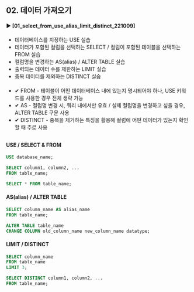 ####  
## 02. 데이터 가져오기  
#### ► [01_select_from_use_alias_limit_distinct_221009]  
- 데이터베이스를 지정하는 USE 실습  
- 데이터가 포함된 컬럼을 선택하는 SELECT / 컬럼이 포함된 테이블을 선택하는 FROM 실습  
- 컬럼명을 변경하는 AS(alias) / ALTER TABLE 실습  
- 출력되는 데이터 수를 제한하는 LIMIT 실습  
- 중복 데이터를 제외하는 DISTINCT 실습  
####  
- ✔︎ FROM - 테이블이 어떤 데이터베이스 내에 있는지 명시되어야 하나, USE 키워드를 사용한 경우 전체 생략 가능  
- ✔︎ AS - 컬럼명 변경 시, 쿼리 내에서만 유효 / 실제 컬럼명을 변경하고 싶을 경우, ALTER TABLE 구문 사용  
- ✔︎ DISTINCT - 중복을 제거하는 특징을 활용해 컬럼에 어떤 데이터가 있는지 확인할 때 주로 사용  
##  
####  USE / SELECT & FROM
``` SQL
USE database_name;
```
``` SQL
SELECT column1, column2, ...
FROM table_name;
```
``` SQL
SELECT * FROM table_name;
```
#### AS(alias) / ALTER TABLE
``` SQL
SELECT column_name AS alias_name
FROM table_name;
```
``` SQL
ALTER TABLE table_name
CHANGE COLUMN old_column_name new_column_name datatype;
```
#### LIMIT / DISTINCT
``` SQL
SELECT column_name
FROM table_name
LIMIT 3;
```
``` SQL
SELECT DISTINCT column1, column2, ...
FROM table_name;
```
####
